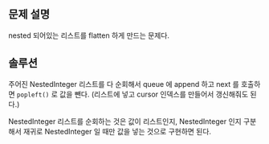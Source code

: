 ## 문제 설명
nested 되어있는 리스트를 flatten 하게 만드는 문제다.

## 솔루션
주어진 NestedInteger 리스트를 다 순회해서 queue 에 append 하고 next 를 호출하면 `popleft()` 로 값을 뺀다.
(리스트에 넣고 cursor 인덱스를 만들어서 갱신해줘도 된다.)

NestedInteger 리스트를 순회하는 것은 값이 리스트인지, NestedInteger 인지 구분해서 재귀로 NestedInteger 일 때만 값을 넣는 것으로 구현하면 된다.